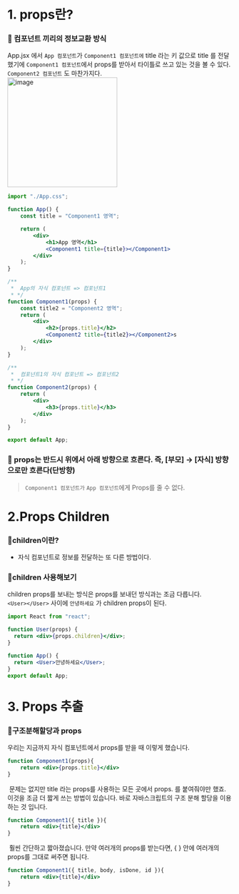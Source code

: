 # 1. props란?
### **📌 컴포넌트 끼리의 정보교환 방식**  

App.jsx 에서 `App 컴포넌트`가 `Component1 컴포넌트에` title 라는 키 값으로 title 를 전달 했기에 `Component1 컴포넌트`에서 props를 받아서 타이틀로 쓰고 있는 것을 볼 수 있다. `Component2 컴포넌트` 도 마찬가지다.  
<img width="246" alt="image" src="https://github.com/whitewise95/react-study/assets/81284265/8bef10e4-f07c-4472-bc2c-e5e21603fe86">  
```jsx
import "./App.css";

function App() {
    const title = "Component1 영역";

    return (
        <div>
            <h1>App 영역</h1>
            <Component1 title={title}></Component1>
        </div>
    );
}

/**
 *  App의 자식 컴포넌트 => 컴포넌트1
 * */
function Component1(props) {
    const title2 = "Component2 영역";
    return (
        <div>
            <h2>{props.title}</h2>
            <Component2 title={title2}></Component2>s
        </div>
    );
}

/**
 *  컴포넌트1의 자식 컴포넌트 => 컴포넌트2
 * */
function Component2(props) {
    return (
        <div>
            <h3>{props.title}</h3>
        </div>
    );
}

export default App;

```  


### **📌 props는 반드시 위에서 아래 방향으로 흐른다. 즉, [부모] → [자식] 방향으로만 흐른다(단방향)**  
> `Component1 컴포넌트가` `App 컴포넌트`에게 Props를 줄 수 없다.



# 2.Props Children  
### **📌children이란?**  
- 자식 컴포넌트로 정보를 전달하는 또 다른 방법이다.


### **📌children 사용해보기**    
children props를 보내는 방식은 props를 보내던 방식과는 조금 다릅니다.  
`<User></User>` 사이에 `안녕하세요` 가 children props이 된다. 

```jsx
import React from "react";

function User(props) {
  return <div>{props.children}</div>;
}

function App() {
  return <User>안녕하세요</User>;  
}
export default App;
```


# 3. Props 추출
### **📌구조분해할당과 props**  
우리는 지금까지 자식 컴포넌트에서 props를 받을 때 이렇게 했습니다. 
```jsx
function Component1(props){
	return <div>{props.title}</div>
}
```
​
문제는 없지만 title 라는 props를 사용하는 모든 곳에서 props. 를 붙여줘야만 했죠. 이것을 조금 더 짧게 쓰는 방법이 있습니다. 바로 자바스크립트의 구조 분해 할당을 이용하는 것 입니다. 
```jsx
function Component1({ title }){
	return <div>{title}</div>
}
```
​
훨씬 간단하고 짧아졌습니다. 만약 여러개의 props를 받는다면, { } 안에 여러개의 props를 그대로 써주면 됩니다. 
```jsx
function Component1({ title, body, isDone, id }){
	return <div>{title}</div>
}
```










